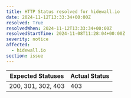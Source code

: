 ```yaml
---
title: HTTP Status resolved for hidewall.io
date: 2024-11-12T13:33:34+00:00Z
resolved: True
resolvedWhen: 2024-11-12T13:33:34+00:00Z
resolvedStartTime: 2024-11-08T11:28:04+00:00Z
severity: notice
affected:
  - hidewall.io
section: issue
---
```


| Expected Statuses | Actual Status  |
|-------------------|----------------|
| 200, 301, 302, 403 | 403 |
